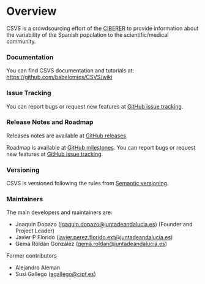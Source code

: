 # Overview
CSVS is a crowdsourcing effort of the [CIBERER](http://www.ciberer.es) to provide information about the variability of the Spanish population to the scientific/medical community.  

### Documentation
You can find CSVS documentation and tutorials at: https://github.com/babelomics/CSVS/wiki

### Issue Tracking
You can report bugs or request new features at [GitHub issue tracking](https://github.com/babelomics/csvs/issues).

### Release Notes and Roadmap
Releases notes are available at [GitHub releases](https://github.com/babelomics/csvs/releases).

Roadmap is available at [GitHub milestones](https://github.com/babelomics/csvs/milestones). You can report bugs or request new features at [GitHub issue tracking](https://github.com/babelomics/csvs/issues).

### Versioning
CSVS is versioned following the rules from [Semantic versioning](http://semver.org/).

### Maintainers

The main developers and maintainers are:

* Joaquin Dopazo (joaquin.dopazo@juntadeandalucia.es) (Founder and Project Leader)
* Javier P Florido (javier.perez.florido.ext@juntadeandalucia.es)
* Gema Roldán González (gema.roldan@juntadeandalucia.es)

Former contributors

* Alejandro Aleman
* Susi Gallego (agallego@cipf.es)

